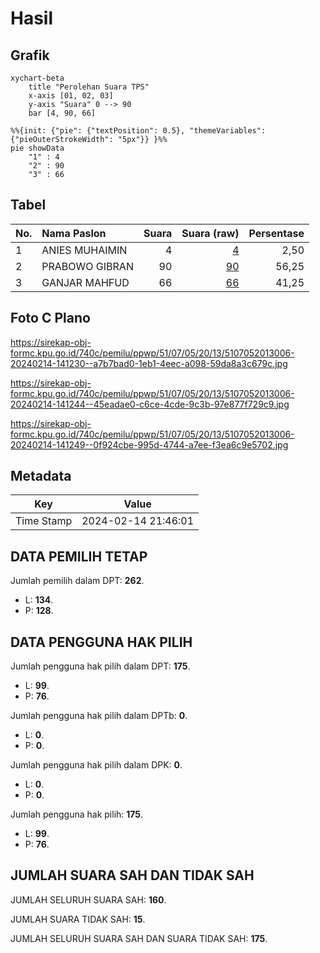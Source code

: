 # Hasil

## Grafik

```mermaid
xychart-beta
    title "Perolehan Suara TPS"
    x-axis [01, 02, 03]
    y-axis "Suara" 0 --> 90
    bar [4, 90, 66]
```

```mermaid
%%{init: {"pie": {"textPosition": 0.5}, "themeVariables": {"pieOuterStrokeWidth": "5px"}} }%%
pie showData
    "1" : 4
    "2" : 90
    "3" : 66
```

## Tabel

| No. | Nama Paslon    | Suara | Suara (raw) | Persentase |
|:--- |:-------------- | -----:| -----------:| ----------:|
| 1   | ANIES MUHAIMIN | 4     | [4][p-1]    | 2,50       |
| 2   | PRABOWO GIBRAN | 90    | [90][p-2]   | 56,25      |
| 3   | GANJAR MAHFUD  | 66    | [66][p-3]   | 41,25      |


[p-1]: https://github.com/gigit-pemilu/pemilu-2024-51-bali/blob/main/pilpres/hitung-suara/sub/51-bali/sub/07-karangasem/sub/05-abang/sub/2013-kesimpar/sub/006-tps/sub/paslon-1.txt
[p-2]: https://github.com/gigit-pemilu/pemilu-2024-51-bali/blob/main/pilpres/hitung-suara/sub/51-bali/sub/07-karangasem/sub/05-abang/sub/2013-kesimpar/sub/006-tps/sub/paslon-2.txt
[p-3]: https://github.com/gigit-pemilu/pemilu-2024-51-bali/blob/main/pilpres/hitung-suara/sub/51-bali/sub/07-karangasem/sub/05-abang/sub/2013-kesimpar/sub/006-tps/sub/paslon-3.txt

## Foto C Plano

https://sirekap-obj-formc.kpu.go.id/740c/pemilu/ppwp/51/07/05/20/13/5107052013006-20240214-141230--a7b7bad0-1eb1-4eec-a098-59da8a3c679c.jpg

https://sirekap-obj-formc.kpu.go.id/740c/pemilu/ppwp/51/07/05/20/13/5107052013006-20240214-141244--45eadae0-c6ce-4cde-9c3b-97e877f729c9.jpg

https://sirekap-obj-formc.kpu.go.id/740c/pemilu/ppwp/51/07/05/20/13/5107052013006-20240214-141249--0f924cbe-995d-4744-a7ee-f3ea6c9e5702.jpg


## Metadata

| Key        | Value               |
| ---------- | ------------------- |
| Time Stamp | 2024-02-14 21:46:01 |


## DATA PEMILIH TETAP

Jumlah pemilih dalam DPT: **262**.
 * L: **134**.
 * P: **128**.

## DATA PENGGUNA HAK PILIH

Jumlah pengguna hak pilih dalam DPT: **175**.
 * L: **99**.
 * P: **76**.

Jumlah pengguna hak pilih dalam DPTb: **0**.
 * L: **0**.
 * P: **0**.

Jumlah pengguna hak pilih dalam DPK: **0**.
 * L: **0**.
 * P: **0**.

Jumlah pengguna hak pilih: **175**.
 * L: **99**.
 * P: **76**.

## JUMLAH SUARA SAH DAN TIDAK SAH

JUMLAH SELURUH SUARA SAH: **160**.

JUMLAH SUARA TIDAK SAH: **15**.

JUMLAH SELURUH SUARA SAH DAN SUARA TIDAK SAH: **175**.


